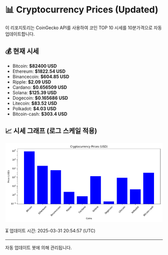 
# 📊 Cryptocurrency Prices (Updated)

이 리포지토리는 CoinGecko API를 사용하여 코인 TOP 10 시세를 10분가격으로 자동 업데이트합니다.

## 💰 현재 시세
- Bitcoin: **$82400 USD**
- Ethereum: **$1822.54 USD**
- Binancecoin: **$604.85 USD**
- Ripple: **$2.09 USD**
- Cardano: **$0.656509 USD**
- Solana: **$125.39 USD**
- Dogecoin: **$0.165686 USD**
- Litecoin: **$83.52 USD**
- Polkadot: **$4.03 USD**
- Bitcoin-cash: **$303.4 USD**

## 📈 시세 그래프 (로그 스케일 적용)
![Crypto Prices](crypto_prices.png)

⏳ 업데이트 시간: 2025-03-31 20:54:57 (UTC)

---
자동 업데이트 봇에 의해 관리됩니다.

